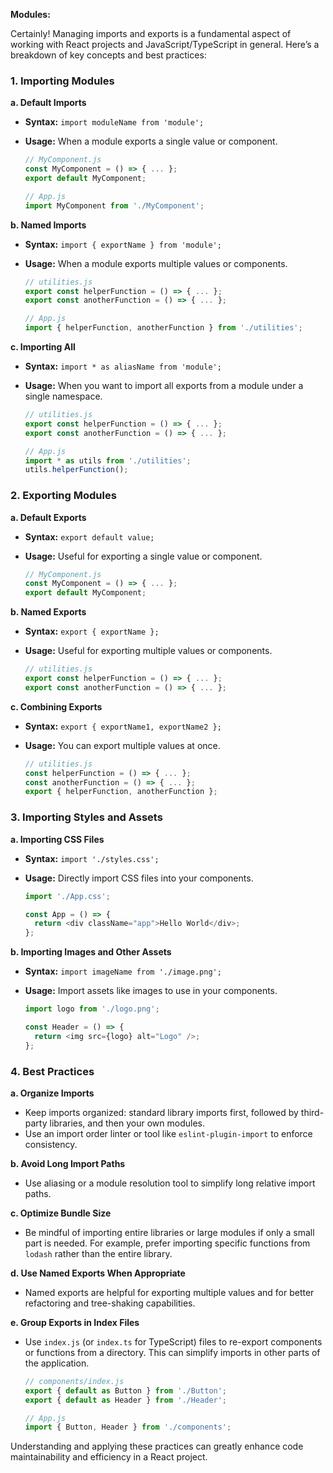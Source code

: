 **Modules:**

Certainly! Managing imports and exports is a fundamental aspect of working with React projects and JavaScript/TypeScript in general. Here’s a breakdown of key concepts and best practices:

### **1. Importing Modules**

**a. Default Imports**

* **Syntax:** `import moduleName from 'module';`
* **Usage:** When a module exports a single value or component.
    
    ```javascript
    // MyComponent.js
    const MyComponent = () => { ... };
    export default MyComponent;
    
    // App.js
    import MyComponent from './MyComponent';
    ```
    

**b. Named Imports**

* **Syntax:** `import { exportName } from 'module';`
* **Usage:** When a module exports multiple values or components.
    
    ```javascript
    // utilities.js
    export const helperFunction = () => { ... };
    export const anotherFunction = () => { ... };
    
    // App.js
    import { helperFunction, anotherFunction } from './utilities';
    ```
    

**c. Importing All**

* **Syntax:** `import * as aliasName from 'module';`
* **Usage:** When you want to import all exports from a module under a single namespace.
    
    ```javascript
    // utilities.js
    export const helperFunction = () => { ... };
    export const anotherFunction = () => { ... };
    
    // App.js
    import * as utils from './utilities';
    utils.helperFunction();
    ```
    

### **2. Exporting Modules**

**a. Default Exports**

* **Syntax:** `export default value;`
* **Usage:** Useful for exporting a single value or component.
    
    ```javascript
    // MyComponent.js
    const MyComponent = () => { ... };
    export default MyComponent;
    ```
    

**b. Named Exports**

* **Syntax:** `export { exportName };`
* **Usage:** Useful for exporting multiple values or components.
    
    ```javascript
    // utilities.js
    export const helperFunction = () => { ... };
    export const anotherFunction = () => { ... };
    ```
    

**c. Combining Exports**

* **Syntax:** `export { exportName1, exportName2 };`
* **Usage:** You can export multiple values at once.
    
    ```javascript
    // utilities.js
    const helperFunction = () => { ... };
    const anotherFunction = () => { ... };
    export { helperFunction, anotherFunction };
    ```
    

### **3. Importing Styles and Assets**

**a. Importing CSS Files**

* **Syntax:** `import './styles.css';`
* **Usage:** Directly import CSS files into your components.
    
    ```javascript
    import './App.css';
    
    const App = () => {
      return <div className="app">Hello World</div>;
    };
    ```
    

**b. Importing Images and Other Assets**

* **Syntax:** `import imageName from './image.png';`
* **Usage:** Import assets like images to use in your components.
    
    ```javascript
    import logo from './logo.png';
    
    const Header = () => {
      return <img src={logo} alt="Logo" />;
    };
    ```
    

### **4. Best Practices**

**a. Organize Imports**

* Keep imports organized: standard library imports first, followed by third-party libraries, and then your own modules.
* Use an import order linter or tool like `eslint-plugin-import` to enforce consistency.

**b. Avoid Long Import Paths**

* Use aliasing or a module resolution tool to simplify long relative import paths.

**c. Optimize Bundle Size**

* Be mindful of importing entire libraries or large modules if only a small part is needed. For example, prefer importing specific functions from `lodash` rather than the entire library.

**d. Use Named Exports When Appropriate**

* Named exports are helpful for exporting multiple values and for better refactoring and tree-shaking capabilities.

**e. Group Exports in Index Files**

* Use `index.js` (or `index.ts` for TypeScript) files to re-export components or functions from a directory. This can simplify imports in other parts of the application.
    
    ```javascript
    // components/index.js
    export { default as Button } from './Button';
    export { default as Header } from './Header';
    
    // App.js
    import { Button, Header } from './components';
    ```
    

Understanding and applying these practices can greatly enhance code maintainability and efficiency in a React project.